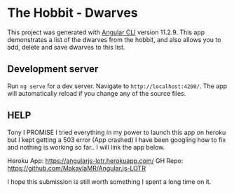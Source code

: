 # The Hobbit - Dwarves

This project was generated with [Angular CLI](https://github.com/angular/angular-cli) version 11.2.9.
This app demonstrates a list of the dwarves from the hobbit, and also allows you to add, delete and save dwarves to this list. 

## Development server

Run `ng serve` for a dev server. Navigate to `http://localhost:4200/`. The app will automatically reload if you change any of the source files.

## HELP
Tony I PROMISE I tried everything in my power to launch this app on heroku but I kept getting a 503 error (App crashed) I have been googling how to fix and nothing is working so far.. I will link the app below.

Heroku App: https://angularjs-lotr.herokuapp.com/
GH Repo: https://github.com/MakaylaMR/Angular.js-LOTR

I hope this submission is still worth something I spent a long time on it.
